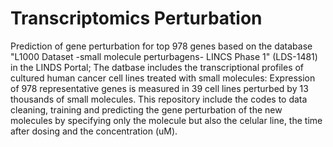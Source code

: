 # Transcriptomics Perturbation
Prediction of gene perturbation for top 978 genes based on the database "L1000 Dataset -small molecule perturbagens- LINCS Phase 1" (LDS-1481) in the LINDS Portal; The datbase includes the transcriptional profiles of cultured human cancer cell lines treated with small molecules: Expression of 978 representative genes is measured in 39 cell lines perturbed by 13 thousands of small molecules. This repository include the codes to data cleaning, training and predicting the gene perturbation of the new molecules by specifying only the molecule but also the celular line, the time after dosing and the concentration (uM). 
